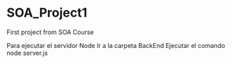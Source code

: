 # SOA_Project1
First project from SOA Course 

Para ejecutar el servidor Node Ir a la carpeta BackEnd Ejecutar el comando node server.js
